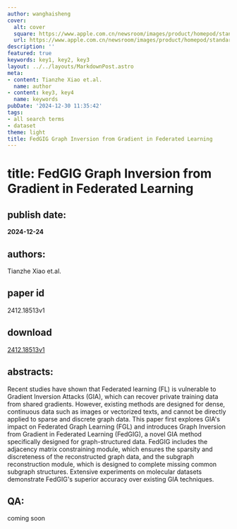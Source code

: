 ```yaml
---
author: wanghaisheng
cover:
  alt: cover
  square: https://www.apple.com.cn/newsroom/images/product/homepod/standard/Apple-HomePod-hero-230118_big.jpg.large_2x.jpg
  url: https://www.apple.com.cn/newsroom/images/product/homepod/standard/Apple-HomePod-hero-230118_big.jpg.large_2x.jpg
description: ''
featured: true
keywords: key1, key2, key3
layout: ../../layouts/MarkdownPost.astro
meta:
- content: Tianzhe Xiao et.al.
  name: author
- content: key3, key4
  name: keywords
pubDate: '2024-12-30 11:35:42'
tags:
- all search terms
- dataset
theme: light
title: FedGIG Graph Inversion from Gradient in Federated Learning
---
```


# title: FedGIG Graph Inversion from Gradient in Federated Learning 
## publish date: 
**2024-12-24** 
## authors: 
  Tianzhe Xiao et.al. 
## paper id
2412.18513v1
## download
[2412.18513v1](http://arxiv.org/abs/2412.18513v1)
## abstracts:
Recent studies have shown that Federated learning (FL) is vulnerable to Gradient Inversion Attacks (GIA), which can recover private training data from shared gradients. However, existing methods are designed for dense, continuous data such as images or vectorized texts, and cannot be directly applied to sparse and discrete graph data. This paper first explores GIA's impact on Federated Graph Learning (FGL) and introduces Graph Inversion from Gradient in Federated Learning (FedGIG), a novel GIA method specifically designed for graph-structured data. FedGIG includes the adjacency matrix constraining module, which ensures the sparsity and discreteness of the reconstructed graph data, and the subgraph reconstruction module, which is designed to complete missing common subgraph structures. Extensive experiments on molecular datasets demonstrate FedGIG's superior accuracy over existing GIA techniques.
## QA:
coming soon
